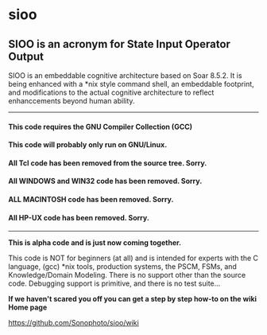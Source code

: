 # sioo

## SIOO is an acronym for State Input Operator Output

SIOO is an embeddable cognitive architecture based on Soar 8.5.2. It is being enhanced with a *nix style command shell, an embeddable footprint, and modifications to the actual cognitive architecture to reflect enhanccements beyond human ability.

***

#### This code requires the GNU Compiler Collection (GCC)
#### This code will probably only run on GNU/Linux.
#### All Tcl code has been removed from the source tree. Sorry.
#### All WINDOWS and WIN32 code has been removed. Sorry.
#### ALL MACINTOSH code has been removed. Sorry.
#### All HP-UX code has been removed. Sorry.

***

**This is alpha code and is just now coming together.**

This code is NOT for beginners (at all) and is intended for experts with the C language, (gcc) *nix tools, production systems, the PSCM, FSMs, and Knowledge/Domain Modeling. There is no support other than the source code. Debugging support is primitive, and there is no test suite...

**If we haven't scared you off you can get a step by step how-to on the wiki Home page**

https://github.com/Sonophoto/sioo/wiki
